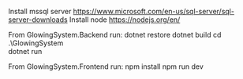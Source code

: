 Install mssql server https://www.microsoft.com/en-us/sql-server/sql-server-downloads
Install node https://nodejs.org/en/

From GlowingSystem.Backend run:
dotnet restore
dotnet build
cd .\GlowingSystem\
dotnet run


From GlowingSystem.Frontend run:
npm install
npm run dev